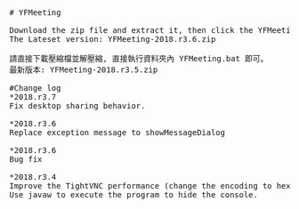 <pre>
# YFMeeting

Download the zip file and extract it, then click the YFMeeting.bat program to start.
The Lateset version: YFMeeting-2018.r3.6.zip

請直接下載壓縮檔並解壓縮, 直接執行資料夾內 YFMeeting.bat 即可。
最新版本: YFMeeting-2018.r3.5.zip

#Change log
*2018.r3.7
Fix desktop sharing behavior.

*2018.r3.6
Replace exception message to showMessageDialog

*2018.r3.6
Bug fix

*2018.r3.4
Improve the TightVNC performance (change the encoding to hextile).
Use javaw to execute the program to hide the console.



</pre>
